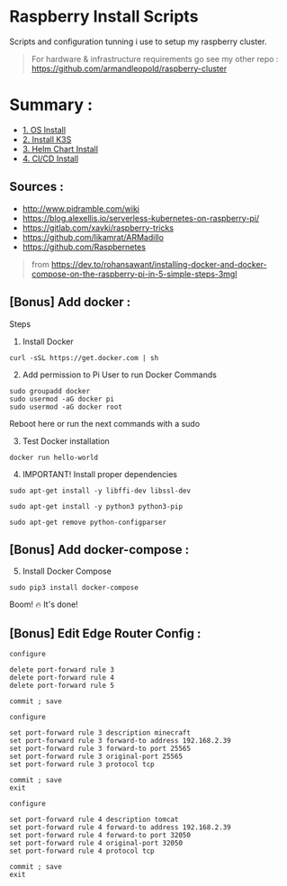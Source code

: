 # Raspberry Install Scripts
Scripts and configuration tunning i use to setup my raspberry cluster.

> For hardware & infrastructure requirements go see my other repo : https://github.com/armandleopold/raspberry-cluster

# Summary :

* [1. OS Install](os-boot-install/README.md)
* [2. Install K3S](k3s-install/README.md)
* [3. Helm Chart Install](helm-charts-install/README.md)
* [4. CI/CD Install](ci-cd-install/README.md)

## Sources : 
* http://www.pidramble.com/wiki
* https://blog.alexellis.io/serverless-kubernetes-on-raspberry-pi/
* https://gitlab.com/xavki/raspberry-tricks
* https://github.com/likamrat/ARMadillo
* https://github.com/Raspbernetes

> from https://dev.to/rohansawant/installing-docker-and-docker-compose-on-the-raspberry-pi-in-5-simple-steps-3mgl

## [Bonus] Add docker :

Steps
1. Install Docker
```
curl -sSL https://get.docker.com | sh
```
2. Add permission to Pi User to run Docker Commands
```
sudo groupadd docker
sudo usermod -aG docker pi
sudo usermod -aG docker root
```
Reboot here or run the next commands with a sudo

3. Test Docker installation
```
docker run hello-world
```
4. IMPORTANT! Install proper dependencies
```
sudo apt-get install -y libffi-dev libssl-dev

sudo apt-get install -y python3 python3-pip

sudo apt-get remove python-configparser
```
## [Bonus] Add docker-compose :

5. Install Docker Compose
```
sudo pip3 install docker-compose
```
Boom! 🔥 It's done!


## [Bonus] Edit Edge Router Config : 

```
configure

delete port-forward rule 3
delete port-forward rule 4
delete port-forward rule 5

commit ; save

configure

set port-forward rule 3 description minecraft
set port-forward rule 3 forward-to address 192.168.2.39
set port-forward rule 3 forward-to port 25565
set port-forward rule 3 original-port 25565
set port-forward rule 3 protocol tcp

commit ; save
exit

configure

set port-forward rule 4 description tomcat
set port-forward rule 4 forward-to address 192.168.2.39
set port-forward rule 4 forward-to port 32050
set port-forward rule 4 original-port 32050
set port-forward rule 4 protocol tcp

commit ; save
exit
```
